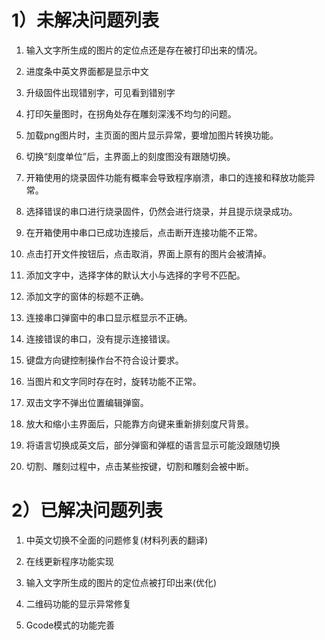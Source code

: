 # 1）未解决问题列表

1. 输入文字所生成的图片的定位点还是存在被打印出来的情况。

2. 进度条中英文界面都是显示中文

3. 升级固件出现错别字，可见看到错别字

4. 打印矢量图时，在拐角处存在雕刻深浅不均匀的问题。

5. 加载png图片时，主页面的图片显示异常，要增加图片转换功能。

6. 切换“刻度单位”后，主界面上的刻度图没有跟随切换。

7. 开箱使用的烧录固件功能有概率会导致程序崩溃，串口的连接和释放功能异常。

8. 选择错误的串口进行烧录固件，仍然会进行烧录，并且提示烧录成功。

9. 在开箱使用中串口已成功连接后，点击断开连接功能不正常。

10. 点击打开文件按钮后，点击取消，界面上原有的图片会被清掉。

11. 添加文字中，选择字体的默认大小与选择的字号不匹配。

12. 添加文字的窗体的标题不正确。

13. 连接串口弹窗中的串口显示框显示不正确。

14. 连接错误的串口，没有提示连接错误。

15. 键盘方向键控制操作台不符合设计要求。

16. 当图片和文字同时存在时，旋转功能不正常。

17. 双击文字不弹出位置编辑弹窗。

18. 放大和缩小主界面后，只能靠方向键来重新排刻度尺背景。

19. 将语言切换成英文后，部分弹窗和弹框的语言显示可能没跟随切换

20. 切割、雕刻过程中，点击某些按键，切割和雕刻会被中断。


# 2）已解决问题列表

1. 中英文切换不全面的问题修复(材料列表的翻译)

2. 在线更新程序功能实现

3. 输入文字所生成的图片的定位点被打印出来(优化)

4. 二维码功能的显示异常修复

5. Gcode模式的功能完善







